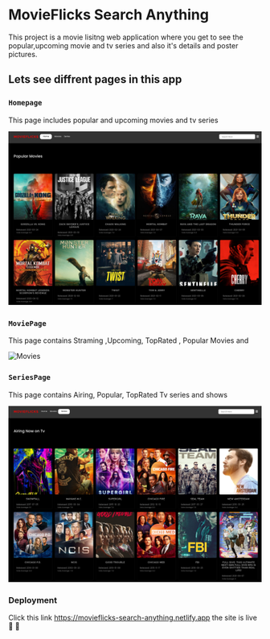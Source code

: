 # MovieFlicks Search Anything 

This project is a movie lisitng web application where you get to see the popular,upcoming movie and tv series 
and also it's details and poster pictures.

## Lets see diffrent pages in this app
### `Homepage`
 
 This page includes popular and upcoming movies and tv series 

![Home](/src/assets/Homepage.png)


### `MoviePage`

This page contains Straming ,Upcoming, TopRated , Popular Movies and

![Movies](/src/assets/MoviePage.png)

### `SeriesPage`

This page contains Airing, Popular, TopRated Tv series and shows

![Tv](/src/assets/SeriesPage.png)

### Deployment

Click this link https://movieflicks-search-anything.netlify.app the site is live 🤩 🥳 

